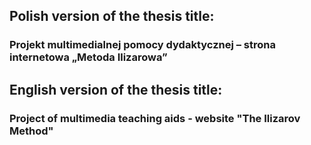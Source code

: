 ## Polish version of the thesis title:
### Projekt multimedialnej pomocy dydaktycznej – strona internetowa „Metoda Ilizarowa”

## English version of the thesis title:
### Project of multimedia teaching aids - website "The Ilizarov Method"


